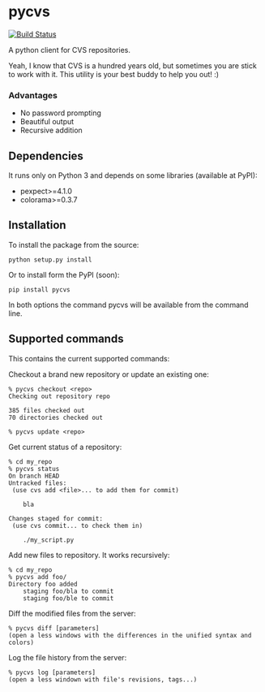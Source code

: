 # pycvs
[![Build Status](https://travis-ci.org/gerson23/pycvs.svg?branch=master)](https://travis-ci.org/gerson23/pycvs)

A python client for CVS repositories.

Yeah, I know that CVS is a hundred years old, but sometimes you are stick to work with it. This utility is your best buddy to help you out! :)

### Advantages
* No password prompting
* Beautiful output
* Recursive addition

## Dependencies

It runs only on Python 3 and depends on some libraries (available at PyPI):

* pexpect>=4.1.0
* colorama>=0.3.7


## Installation

To install the package from the source:

    python setup.py install

Or to install form the PyPI (soon):

    pip install pycvs

In both options the command pycvs will be available from the command line.

## Supported commands

This contains the current supported commands:

Checkout a brand new repository or update an existing one:

    % pycvs checkout <repo>
    Checking out repository repo

    385 files checked out
    70 directories checked out

    % pycvs update <repo>

Get current status of a repository:

    % cd my_repo
    % pycvs status
    On branch HEAD
    Untracked files:
     (use cvs add <file>... to add them for commit)

      	bla

    Changes staged for commit:
     (use cvs commit... to check them in)

    	./my_script.py

Add new files to repository. It works recursively:

    % cd my_repo
    % pycvs add foo/
    Directory foo added
    	staging foo/bla to commit
    	staging foo/ble to commit

Diff the modified files from the server:

    % pycvs diff [parameters]
    (open a less windows with the differences in the unified syntax and colors)

Log the file history from the server:

    % pycvs log [parameters]
    (open a less windown with file's revisions, tags...)
